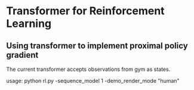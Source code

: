 # Transformer for Reinforcement Learning
## Using transformer to implement proximal policy gradient

 
The current transformer accepts observations from gym as states.

usage:
python rl.py -sequence_model 1 -demo_render_mode "human"
